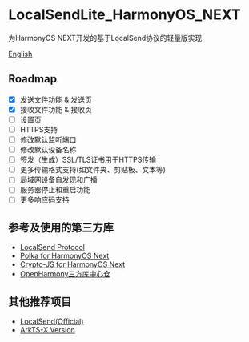 # LocalSendLite_HarmonyOS_NEXT
为HarmonyOS NEXT开发的基于LocalSend协议的轻量版实现

[English](./README.md)
## Roadmap
- [x] 发送文件功能 & 发送页
- [x] 接收文件功能 & 接收页
- [ ] 设置页
- [ ] HTTPS支持
- [ ] 修改默认监听端口
- [ ] 修改默认设备名称
- [ ] 签发（生成）SSL/TLS证书用于HTTPS传输
- [ ] 更多传输格式支持(如文件夹、剪贴板、文本等)
- [ ] 局域网设备自发现和广播
- [ ] 服务器停止和重启功能
- [ ] 更多响应码支持

## 参考及使用的第三方库
- [LocalSend Protocol](https://github.com/localsend/protocol)
- [Polka for HarmonyOS Next](https://gitee.com/openharmony-tpc/openharmony_tpc_samples/tree/master/ohos_polka)
- [Crypto-JS for HarmonyOS Next](https://gitee.com/openharmony-sig/crypto-js)
- [OpenHarmony三方库中心仓](https://ohpm.openharmony.cn/#/cn/home)

## 其他推荐项目
- [LocalSend(Official)](https://github.com/localsend/localsend)
- [ArkTS-X Version](https://github.com/azhu003/localsend-harmony)